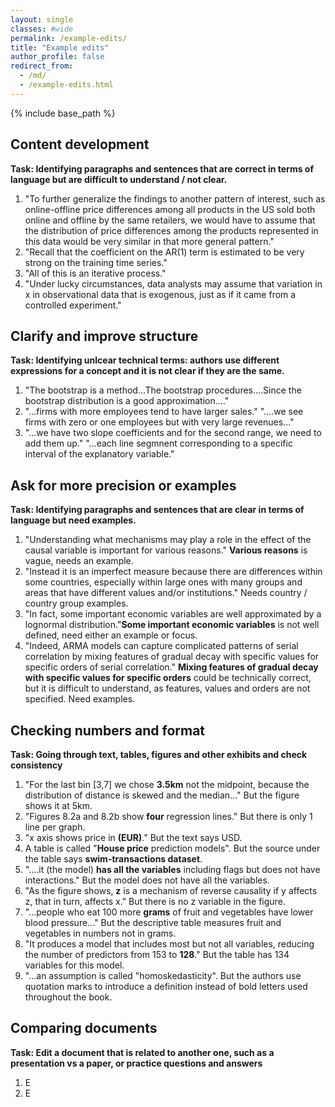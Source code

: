 ```yaml
---
layout: single
classes: #wide
permalink: /example-edits/
title: "Example edits"
author_profile: false
redirect_from:
  - /md/
  - /example-edits.html
---
```


{% include base_path %}


## Content development 

**Task: Identifying paragraphs and sentences that are correct in terms of language but are difficult to understand / not clear.**    
1. "To further generalize the findings to another pattern of interest, such as online-offline price differences among all products in the US sold both online and offline by the same retailers, we would have to assume that the distribution of price differences among the products represented in this data would be very similar in that more general pattern."  
2. "Recall that the coefficient on the AR(1) term is estimated to be very strong on the training time series."  
3. "All of this is an iterative process."  
4. "Under lucky circumstances, data analysts may assume that variation in x in observational data that is exogenous, just as if it came from a controlled experiment."  

  


## Clarify and improve structure  

**Task: Identifying unlcear technical terms: authors use different expressions for a concept and it is not clear if they are the same.**

1. "The bootstrap is a method...The bootstrap procedures....Since the bootstrap distribution is a good approximation...."  
2. "...firms with more employees tend to have larger sales." "....we see firms with zero or one employees but with very large revenues..."  
3. "...we have two slope coefficients and for the second range, we need to add them up." "...each line segmnent corresponding to a specific interval of the explanatory variable."  



## Ask for more precision or examples

**Task: Identifying paragraphs and sentences that are clear in terms of language but need examples.**    

1. "Understanding what mechanisms may play a role in the effect of the causal variable is important for various reasons." **Various reasons** is vague, needs an example.   
2. "Instead it is an imperfect measure because there are differences within some countries, especially within large ones with many groups and areas that have different values and/or institutions." Needs country / country group examples.       
3. "In fact, some important economic variables are well approximated by a lognormal distribution."**Some important economic variables** is not well defined, need either an example or focus.    
4. "Indeed, ARMA models can capture complicated patterns of serial correlation by mixing features of gradual decay with specific values for specific orders of serial correlation." **Mixing features of gradual decay with specific values for specific orders** could be technically correct, but it is difficult to understand, as features, values and orders are not specified. Need examples. 


## Checking numbers and format

**Task: Going through text, tables, figures and other exhibits and check consistency**

1. "For the last bin [3,7] we chose **3.5km** not the midpoint, because the distribution of distance is skewed and the median..." But the figure shows it at 5km.     
2. "Figures 8.2a and 8.2b show **four** regression lines."  But there is only 1 line per graph.   
3. "x axis shows price in **(EUR)**." But the text says USD.      
4. A table is called "**House price** prediction models". But the source under the table says **swim-transactions dataset**.   
5. "....it (the model) **has all the variables** including flags but does not have interactions."  But the model does not have all the variables.   
6. "As the figure shows, **z** is a mechanism of reverse causality if y affects z, that in turn, affects x." But there is no z variable in the figure.    
7. "...people who eat 100 more **grams** of fruit and vegetables have lower blood pressure..." But the descriptive table measures fruit and vegetables in numbers not in grams.      
8. "It produces a model that includes most but not all variables, reducing the number of predictors from 153 to **128**." But the table has 134 variables for this model.    
9. "...an assumption is called "homoskedasticity".  But the authors use quotation marks to introduce a definition instead of bold letters used throughout the book.   



## Comparing documents

**Task: Edit a document that is related to another one, such as a presentation vs a paper, or practice questions and answers**

1. E
2. E